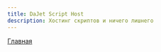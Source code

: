 ```yaml
---
title: DaJet Script Host
description: Хостинг скриптов и ничего лишнего
---
```

[Главная](../index.md#dajet-script-host)

